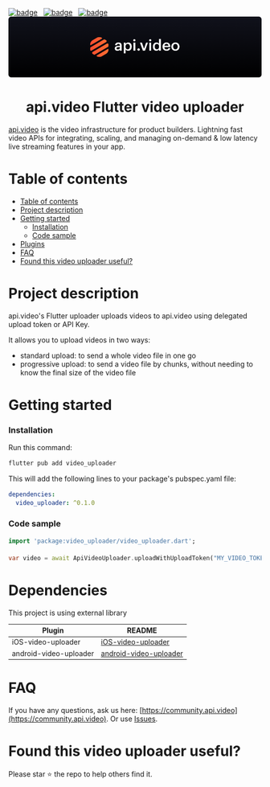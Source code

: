 [![badge](https://img.shields.io/twitter/follow/api_video?style=social)](https://twitter.com/intent/follow?screen_name=api_video) &nbsp; [![badge](https://img.shields.io/github/stars/apivideo/api.video-flutter-uploader?style=social)](https://github.com/apivideo/api.video-flutter-uploader) &nbsp; [![badge](https://img.shields.io/discourse/topics?server=https%3A%2F%2Fcommunity.api.video)](https://community.api.video)
![](https://github.com/apivideo/API_OAS_file/blob/master/apivideo_banner.png)
<h1 align="center">api.video Flutter video uploader</h1>

[api.video](https://api.video) is the video infrastructure for product builders. Lightning fast video APIs for integrating, scaling, and managing on-demand & low latency live streaming features in your app.

# Table of contents

- [Table of contents](#table-of-contents)
- [Project description](#project-description)
- [Getting started](#getting-started)
  - [Installation](#installation)
  - [Code sample](#code-sample)
- [Plugins](#plugins)
- [FAQ](#faq)
- [Found this video uploader useful?](#found-this-video-uploader-useful)

# Project description

api.video's Flutter uploader uploads videos to api.video using delegated upload token or API Key.

It allows you to upload videos in two ways:

- standard upload: to send a whole video file in one go
- progressive upload: to send a video file by chunks, without needing to know the final size of the video file

# Getting started

### Installation

Run this command:

```bash
flutter pub add video_uploader
 ```
 
This will add the following lines to your package's pubspec.yaml file:

``` yaml
dependencies:
  video_uploader: ^0.1.0
```

### Code sample

```dart
import 'package:video_uploader/video_uploader.dart';

var video = await ApiVideoUploader.uploadWithUploadToken("MY_VIDEO_TOKEN", "path/to/my-video.mp4");
```

# Dependencies

This project is using external library

| Plugin | README |
| ------ | ------ |
| iOS-video-uploader | [iOS-video-uploader](https://github.com/apivideo/api.video-ios-uploader) |
| android-video-uploader | [android-video-uploader](https://github.com/apivideo/api.video-android-uploader) |

# FAQ

If you have any questions, ask us here: [https://community.api.video](https://community.api.video).
Or use [Issues](https://github.com/apivideo/api.video-flutter-uploader/issues).

# Found this video uploader useful?

Please star ⭐ the repo to help others find it.
